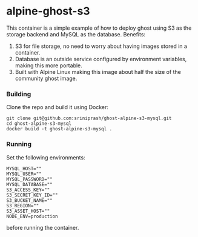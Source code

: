 # alpine-ghost-s3

This container is a simple example of how to deploy ghost using S3 as the storage backend and MySQL as the database. Benefits:

1. S3 for file storage, no need to worry about having images stored in a container.
2. Database is an outside service configured by environment variables, making this more portable.
3. Built with Alpine Linux making this image about half the size of the community ghost image.

### Building
Clone the repo and build it using Docker:

```
git clone git@github.com:sriniprash/ghost-alpine-s3-mysql.git
cd ghost-alpine-s3-mysql
docker build -t ghost-alpine-s3-mysql .
```

### Running
 Set the following environments:

```
MYSQL_HOST=""
MYSQL_USER=""
MYSQL_PASSWORD=""
MYSQL_DATABASE=""
S3_ACCESS_KEY=""
S3_SECRET_KEY_ID=""
S3_BUCKET_NAME=""
S3_REGION=""
S3_ASSET_HOST=""
NODE_ENV=production
```

before running the container.